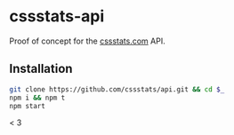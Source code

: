 # cssstats-api

Proof of concept for the [cssstats.com](http://cssstats.com) API.

## Installation

```sh
git clone https://github.com/cssstats/api.git && cd $_
npm i && npm t
npm start
```

< 3
